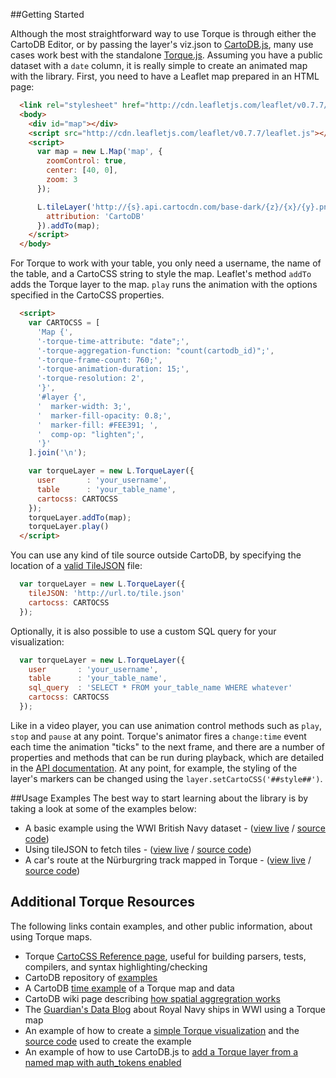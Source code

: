 ##Getting Started

Although the most straightforward way to use Torque is through either the CartoDB Editor, or by passing the layer's viz.json to [CartoDB.js](http://docs.cartodb.com/cartodb-platform/cartodb-js/getting-started/), many use cases work best with the standalone [Torque.js](https://github.com/CartoDB/torque/tree/master/dist). Assuming you have a public dataset with a `date` column, it is really simple to create an animated map with the library. First, you need to have a Leaflet map prepared in an HTML page:

```html
  <link rel="stylesheet" href="http://cdn.leafletjs.com/leaflet/v0.7.7/leaflet.css" />
  <body>
    <div id="map"></div>
    <script src="http://cdn.leafletjs.com/leaflet/v0.7.7/leaflet.js"></script>
    <script>
      var map = new L.Map('map', {
        zoomControl: true,
        center: [40, 0],
        zoom: 3
      });

      L.tileLayer('http://{s}.api.cartocdn.com/base-dark/{z}/{x}/{y}.png', {
        attribution: 'CartoDB'
      }).addTo(map);
    </script>
  </body>
```

For Torque to work with your table, you only need a username, the name of the table, and a CartoCSS string to style the map. Leaflet's method `addTo` adds the Torque layer to the map. `play` runs the animation with the options specified in the CartoCSS properties.

```html
  <script>
    var CARTOCSS = [
      'Map {',
      '-torque-time-attribute: "date";',
      '-torque-aggregation-function: "count(cartodb_id)";',
      '-torque-frame-count: 760;',
      '-torque-animation-duration: 15;',
      '-torque-resolution: 2',
      '}',
      '#layer {',
      '  marker-width: 3;',
      '  marker-fill-opacity: 0.8;',
      '  marker-fill: #FEE391; ',
      '  comp-op: "lighten";',
      '}'
    ].join('\n');

    var torqueLayer = new L.TorqueLayer({
      user       : 'your_username',
      table      : 'your_table_name',
      cartocss: CARTOCSS
    });
    torqueLayer.addTo(map);
    torqueLayer.play()
  </script>
```

You can use any kind of tile source outside CartoDB, by specifying the location of a [valid TileJSON](https://github.com/mapbox/tilejson-spec) file:

```javascript
  var torqueLayer = new L.TorqueLayer({
    tileJSON: 'http://url.to/tile.json'
    cartocss: CARTOCSS
  });
```

Optionally, it is also possible to use a custom SQL query for your visualization:

```javascript
  var torqueLayer = new L.TorqueLayer({
    user       : 'your_username',
    table      : 'your_table_name',
    sql_query  : 'SELECT * FROM your_table_name WHERE whatever'
    cartocss: CARTOCSS
  });
```

Like in a video player, you can use animation control methods such as `play`, `stop` and `pause` at any point. Torque's animator fires a `change:time` event each time the animation "ticks" to the next frame, and there are a number of properties and methods that can be run during playback, which are detailed in the [API documentation](/cartodb-platform/torque/torqueapi/). At any point, for example, the styling of the layer's markers can be changed using the `layer.setCartoCSS('##style##')`.

##Usage Examples
The best way to start learning about the library is by taking a look at some of the examples below:

* A basic example using the WWI British Navy dataset - ([view live](http://cartodb.github.io/torque/examples/navy_leaflet.html) / [source code](https://github.com/CartoDB/torque/blob/master/examples/navy_leaflet.html))
* Using tileJSON to fetch tiles - ([view live](http://cartodb.github.io/torque/examples/tilejson.html) / [source code](https://github.com/CartoDB/torque/blob/master/examples/tilejson.html))
* A car's route at the Nürburgring track mapped in Torque - ([view live](http://cartodb.github.io/torque/examples/car.html) / [source code](https://github.com/CartoDB/torque/blob/master/examples/car.html))

## Additional Torque Resources

The following links contain examples, and other public information, about using Torque maps.

- Torque [CartoCSS Reference page](https://github.com/cartodb/torque-reference), useful for building parsers, tests, compilers, and syntax highlighting/checking
- CartoDB repository of [examples](https://github.com/CartoDB/torque/tree/master/examples)
- A CartoDB [time example](http://cartodb.github.com/torque/) of a Torque map and data
- CartoDB wiki page describing [how spatial aggregration works](https://github.com/CartoDB/torque/wiki/How-spatial-aggregation-works)
- The [Guardian's Data Blog](http://www.guardian.co.uk/news/datablog/interactive/2012/oct/01/first-world-war-royal-navy-ships-mapped) about Royal Navy ships in WWI using a Torque map
- An example of how to create a [simple Torque visualization](https://github.com/CartoDB/torque#getting-started) and the [source code](https://github.com/CartoDB/torque/blob/master/examples/navy_leaflet.html) used to create the example
- An example of how to use CartoDB.js to [add a Torque layer from a named map with auth_tokens enabled](https://gist.github.com/chriswhong/a4d1e6305ecaf2ad507a)